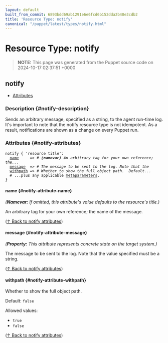 ```yaml
---
layout: default
built_from_commit: 6893bdd69ab1291e6e6fcd6b152dda2b48e3cdb2
title: 'Resource Type: notify'
canonical: "/puppet/latest/types/notify.html"
---
```


# Resource Type: notify

> **NOTE:** This page was generated from the Puppet source code on 2024-10-17 02:37:51 +0000



## notify

* [Attributes](#notify-attributes)

### Description {#notify-description}

Sends an arbitrary message, specified as a string, to the agent run-time log. It's important to note that the notify resource type is not idempotent. As a result, notifications are shown as a change on every Puppet run.

### Attributes {#notify-attributes}

<pre><code>notify { 'resource title':
  <a href="#notify-attribute-name">name</a>     =&gt; <em># <strong>(namevar)</strong> An arbitrary tag for your own reference; the...</em>
  <a href="#notify-attribute-message">message</a>  =&gt; <em># The message to be sent to the log. Note that the </em>
  <a href="#notify-attribute-withpath">withpath</a> =&gt; <em># Whether to show the full object path.  Default...</em>
  # ...plus any applicable <a href="https://puppet.com/docs/puppet/latest/metaparameter.html">metaparameters</a>.
}</code></pre>


#### name {#notify-attribute-name}

_(**Namevar:** If omitted, this attribute's value defaults to the resource's title.)_

An arbitrary tag for your own reference; the name of the message.

([↑ Back to notify attributes](#notify-attributes))


#### message {#notify-attribute-message}

_(**Property:** This attribute represents concrete state on the target system.)_

The message to be sent to the log. Note that the value specified must be a string.

([↑ Back to notify attributes](#notify-attributes))


#### withpath {#notify-attribute-withpath}

Whether to show the full object path.

Default: `false`

Allowed values:

* `true`
* `false`

([↑ Back to notify attributes](#notify-attributes))





